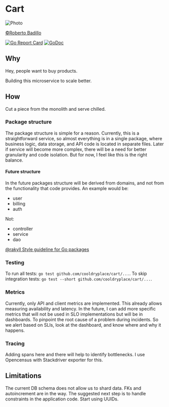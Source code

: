 Cart
====
![Photo](https://live.staticflickr.com/3687/13301196764_dd38b5a7e3_n.jpg)

[©Roberto Badillo](https://www.flickr.com/photos/rmb808)

[![Go Report Card](https://goreportcard.com/badge/github.com/cooldryplace/cart)](https://goreportcard.com/report/github.com/cooldryplace/cart)
[![GoDoc](https://godoc.org/github.com/cooldryplace/cart?status.svg)](https://godoc.org/github.com/cooldryplace/cart)

## Why
Hey, people want to buy products.

Building this microservice to scale better.

## How
Cut a piece from the monolith and serve chilled.

### Package structure
The package structure is simple for a reason. Currently, this is a straightforward service, so almost everything is in a single package, where business logic, data storage, and API code is located in separate files.
Later if service will become more complex, there will be a need for better granularity and code isolation. But for now, I feel like this is the right balance.

#### Future structure
In the future packages structure will be derived from domains, and not from the functionality that code provides.
An example would be:
* user
* billing
* auth

Not:
* controller
* service
* dao

[@rakyll Style guideline for Go packages](https://rakyll.org/style-packages/)

### Testing
To run all tests: `go test github.com/cooldryplace/cart/...`.
To skip integration tests: `go test --short github.com/cooldryplace/cart/...`.

### Metrics
Currently, only API and client metrics are implemented. This already allows measuring availability and latency. In the future, I can add more specific metrics that will not be used in SLO implementations but will be in dashboards. To pinpoint the root cause of a problem during incidents.
So we alert based on SLIs, look at the dashboard, and know where and why it happens.

### Tracing
Adding spans here and there will help to identify bottlenecks. I use Opencensus with Stackdriver exporter for this.

## Limitations
The current DB schema does not allow us to shard data. FKs and autoincrement are in the way.
The suggested next step is to handle constraints in the application code. Start using UUIDs.

